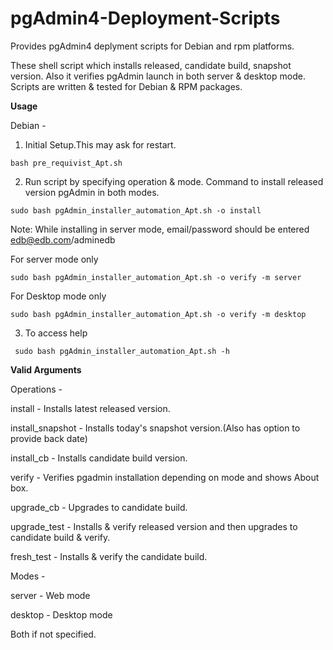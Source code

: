 # pgAdmin4-Deployment-Scripts
Provides pgAdmin4 deplyment scripts for Debian and rpm platforms. 

These shell script which installs released, candidate build, snapshot version.
Also it verifies pgAdmin launch in both server & desktop mode.
Scripts are written & tested for Debian & RPM packages.

**Usage**

Debian - 

1. Initial Setup.This may ask for restart.

  ```
bash pre_requivist_Apt.sh
```
2. Run script by specifying operation & mode. Command to install released version pgAdmin in both modes.

```
sudo bash pgAdmin_installer_automation_Apt.sh -o install
````

Note: While installing in server mode, email/password should be entered edb@edb.com/adminedb

  For server mode only
  ```
  sudo bash pgAdmin_installer_automation_Apt.sh -o verify -m server
  ```

  For Desktop mode only
  ```
  sudo bash pgAdmin_installer_automation_Apt.sh -o verify -m desktop
  ````

3. To access  help 
 ```
  sudo bash pgAdmin_installer_automation_Apt.sh -h
  ````

**Valid Arguments** 

Operations -

install - Installs latest released version.

install_snapshot - Installs today's snapshot version.(Also has option to provide back date)

install_cb -  Installs candidate build version.

verify - Verifies pgadmin installation depending on mode and shows About box.

upgrade_cb - Upgrades to candidate build.

upgrade_test - Installs & verify released version and then upgrades to candidate build & verify.

fresh_test - Installs & verify the candidate build.

Modes -

  server - Web mode

  desktop - Desktop mode

  Both if not specified.
